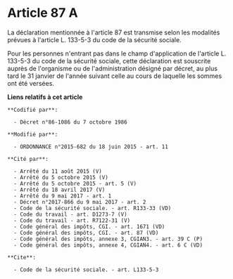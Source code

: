 # Article 87 A

La déclaration mentionnée à l'article 87 est transmise selon les modalités prévues à l'article L. 133-5-3 du code de la
sécurité sociale. 

Pour les personnes n'entrant pas dans le champ d'application de l'article L. 133-5-3 du code de la sécurité sociale, cette
déclaration est souscrite auprès de l'organisme ou de l'administration désigné par décret, au plus tard le 31 janvier de
l'année suivant celle au cours de laquelle les sommes ont été versées.

**Liens relatifs à cet article**

	**Codifié par**:

	  - Décret n°86-1086 du 7 octobre 1986

	**Modifié par**:

	  - ORDONNANCE n°2015-682 du 18 juin 2015 - art. 11

	**Cité par**:

	  - Arrêté du 11 août 2015 (V)
	  - Arrêté du 5 octobre 2015 (V)
	  - Arrêté du 5 octobre 2015 - art. 5 (V)
	  - Arrêté du 18 avril 2017 (V)
	  - Arrêté du 9 mai 2017 - art. 1
	  - Décret n°2017-866 du 9 mai 2017 - art. 2
	  - Code de la sécurité sociale. - art. R133-33 (VD)
	  - Code du travail - art. D1273-7 (V)
	  - Code du travail - art. R7122-31 (V)
	  - Code général des impôts, CGI. - art. 1671 (VD)
	  - Code général des impôts, CGI. - art. 87 (VD)
	  - Code général des impôts, annexe 3, CGIAN3. - art. 39 C (P)
	  - Code général des impôts, annexe 4, CGIAN4. - art. 6 C (VD)

	**Cite**:

	  - Code de la sécurité sociale. - art. L133-5-3
